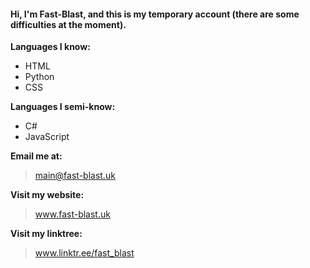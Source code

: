 #### **Hi, I'm Fast-Blast, and this is my temporary account (there are some difficulties at the moment).**

**Languages I know:**
+ HTML
+ Python
+ CSS

**Languages I semi-know:**

+ C#
+ JavaScript


**Email me at:**

> main@fast-blast.uk

**Visit my website:**

> www.fast-blast.uk

**Visit my linktree:**

> www.linktr.ee/fast_blast
